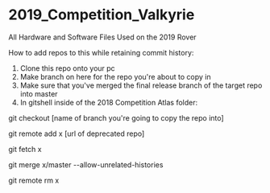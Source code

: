 # 2019_Competition_Valkyrie
All Hardware and Software Files Used on the 2019 Rover 

How to add repos to this while retaining commit history:

1. Clone this repo onto your pc
2. Make branch on here for the repo you're about to copy in
3. Make sure that you've merged the final release branch of the target repo into master
4. In gitshell inside of the 2018 Competition Atlas folder:

git checkout [name of branch you're going to copy the repo into]

git remote add x [url of deprecated repo]

git fetch x

git merge x/master --allow-unrelated-histories

git remote rm x
